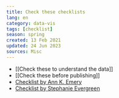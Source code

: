 ```yaml
---
title: Check these checklists
lang: en
category: data-vis
tags: [checklist]
season: spring
created: 13 Feb 2021
updated: 24 Jun 2023
sources: Misc
---
```


- [[Check these to understand the data]]
- [[Check these before publishing]]
- [Checklist by Ann K. Emery](https://depictdatastudio.com/data-visualization-design-process-step-by-step-guide-for-beginners/)
- [Checklist by Stephanie Evergreen](../__files/Checklist.pdf)